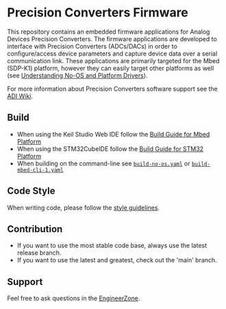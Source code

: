 # Precision Converters Firmware

This repository contains an embedded firmware applications for Analog Devices
Precision Converters. The firmware applications are developed to interface with
Precision Converters (ADCs/DACs) in order to configure/access device parameters
and capture device data over a serial communication link. These applications
are primarily targeted for the Mbed (SDP-K1) platform, however they can easily
target other platforms as well (see [Understanding No-OS and
Platform Drivers](https://www.analog.com/en/analog-dialogue/articles/understanding-and-using-the-no-os-and-platform-drivers.html)).

For more information about Precision Converters software support see the [ADI Wiki](https://wiki.analog.com/resources/tools-software/product-support-software).

## Build

- When using the Keil Studio Web IDE follow the [Build Guide for Mbed
Platform](https://wiki.analog.com/resources/tools-software/product-support-software/pcg-fw-mbed-build-guide)
- When using the STM32CubeIDE follow the [Build Guide for STM32
  Platform](https://wiki.analog.com/resources/tools-software/product-support-software/pcg-fw-stm32-build-guide)
- When building on the command-line see
  [`build-no-os.yaml`](.github/workflows/build-no-os.yaml) or
  [`build-mbed-cli-1.yaml`](.github/workflows/build-mbed-cli-1.yaml)

## Code Style

When writing code, please follow the [style guidelines](https://github.com/analogdevicesinc/no-OS/wiki/Code-Style-guidelines).

## Contribution

* If you want to use the most stable code base, always use the latest release
  branch.
* If you want to use the latest and greatest, check out the 'main' branch.

## Support

Feel free to ask questions in the [EngineerZone](https://ez.analog.com/data_converters).
